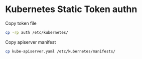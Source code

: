 # Kubernetes Static Token authn

Copy token file

```bash
cp -rp auth /etc/kubernetes/
```

Copy apiserver manifest

```bash
cp kube-apiserver.yaml /etc/kubernetes/manifests/
```

